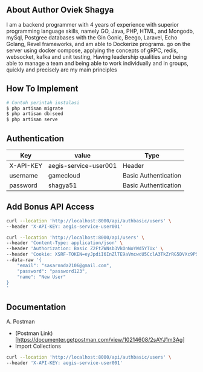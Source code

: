 ## About Author Oviek Shagya

I am a backend programmer with 4 years of experience with superior programming language skills, namely GO, Java, PHP, HTML, and Mongodb, mySql, Postgree databases with the Gin Gonic, Beego, Laravel, Echo Golang, Revel frameworks, and am able to Dockerize programs. go on the server using docker compose, applying the concepts of gRPC, redis, websocket, kafka and unit testing, Having leadership qualities and being able to manage a team and being able to work individually and in groups, quickly and precisely are my main principles

## How To Implement

```bash
# Contoh perintah instalasi
$ php artisan migrate
$ php artisan db:seed
$ php artisan serve
```

## Authentication
| Key       | value                  | Type                 |
|-----------|----------------------- |----------------------|
| X-API-KEY | aegis-service-user001  | Header               |
| username  | gamecloud              | Basic Authentication |
| password  | shagya51               | Basic Authentication |


## Add Bonus API Access
```bash
curl --location 'http://localhost:8000/api/authbasic/users' \
--header 'X-API-KEY: aegis-service-user001'
```

```bash
curl --location 'http://localhost:8000/api/users' \
--header 'Content-Type: application/json' \
--header 'Authorization: Basic Z2FtZWNsb3VkOnNoYWd5YTUx' \
--header 'Cookie: XSRF-TOKEN=eyJpdiI6InZlTE9aVmcwcU5CclA3TkZrRG5DVXc9PSIsInZhbHVlIjoiaU8rL1lDN2FoSzRHNEZLa0toa2hMRGhKekNlcDd5QWFKVW5NNkpyQmFnZWhwNy8zUmJ2QXlTNCs2azN4V2d6Tm9sbC9xYzBiLzkrb1VOWkJFeS9XeWhRNWQwWHZiQTU2MDYxVU1ueVkwUG5LZHFJUWMwS3I0UzlLVHVaY2U1ci8iLCJtYWMiOiJkNzViZTlhM2M2OGMyODI3ZTAzYzk5ZjVlOTZkZmIyNmRkYzY0ZDVlNTU5MzAzNTQ1N2M1Y2YxNmUwYjMwMWNiIiwidGFnIjoiIn0%3D; laravel_session=eyJpdiI6Imx2Vy93ZzhkQXJ1eE51RjQrUXJ5MUE9PSIsInZhbHVlIjoiNUljT1NJdXhIVTdDUXVDdDBjSFB0a3F0UXhJbHZnRmg2UVNsb0tGbHNpMGQ1dkRMMi9OU0R4ZVk3elJxczlEeVl3UnVzTkJmZ2VZQ1A1cmdsQlg0eERoU1UveitROTNLNFJwMVREcXAxZDg4cGFRMk0yei8relpHMUxaVnNYemIiLCJtYWMiOiJhNTc0MGJhNmFhMTA2NjJjOGIyZjZmNDQ3MmRkYjk3MjI5YjdhMWJlZjlkYzEwZTNmNDVjMjVlY2M3YmFhY2Y4IiwidGFnIjoiIn0%3D' \
--data-raw '{
    "email": "sasarnnda2106@gmail.com",
    "password": "password123",
    "name": "New User"
}
'
```

## Documentation

A. Postman
- (Postman Link) [https://documenter.getpostman.com/view/10214608/2sAYJ1m3Ag]
- Import Collections
```bash
curl --location 'http://localhost:8000/api/authbasic/users' \
--header 'X-API-KEY: aegis-service-user001'
```
